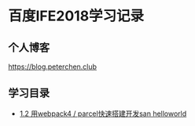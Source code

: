# 百度IFE2018学习记录

## 个人博客

https://blog.peterchen.club

## 学习目录

- [1.2 用webpack4 / parcel快速搭建开发san helloworld](./1.2/dist/index.html)